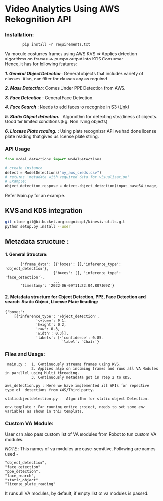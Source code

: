 # Video Analytics Using AWS Rekognition API

### Installation:
        
            pip install -r requirements.txt

Va module costumes frames using AWS KVS => Applies detection algorithms on frames => pumps output into KDS Consumer  
Hence, it has for following features:

**_1. General Object Detection_**:  General objects that includes variety of classes. Also, can filter for classes any as required.

_**2. Mask Detection**_:  Comes Under PPE Detection from AWS.
             
**_3. Face Detection_** : General Face Detection.

**_4. Face Search_** :  Needs to add faces to recognise in S3 ([Link](https://docs.aws.amazon.com/rekognition/latest/dg/add-faces-to-collection-procedure.html))
             
**_5. Static Object detection._** : Algoroithm for detecting steadiness of objects. Good for limited conditions (Eg. Non living objects)
             
**_6. License Plate reading._** : Using plate recognizer API we had done license plate reading that gives us license plate string. 

### API Usage

```python
from model_detections import ModelDetections

# create instance 
detect = ModelDetections("my_aws_creds.csv")
# returns 'metadata with required data for visualisation'
# Example: 
object_detection_respose = detect.object_detection(input_base64_image, max_labels=10)
```


Refer Main.py for an example. 


## KVS and KDS integration

```bash
git clone git@bitbucket.org:cognicept/kinesis-utils.git
python setup.py install --user
```

## Metadata structure :
#### 1. General Structure:
           {'frame_data': [{'boxes': [],'inference_type': 'object_detection'},
                          {'boxes': [], 'inference_type': 'face_detection'},
                          ..,
           'timestamp': '2022-06-09T11:22:04.807369Z'}

#### 2. Metadata structure for Object Detection, PPE, Face Detection and search, Static Object, License Plate Reading:
```
{'boxes':  
    [{'inference_type': 'object_detection',
              'column': 0.1,
              'height': 0.2,
              'row': 0.3,
              'width': 0.3}],
              'labels': [{'confidence': 0.85,
                          'label': 'Chair'}
```

### Files and  Usage:
     main.py :  1. Continuously streams frames using KVS.
                2. Applies algo on incoming frames and runs all VA Modules in parallel using Multi threading.
                3. Continuously metadata got in step 2 to KDS.

    aws_detection.py : Here we have implemented all APIs for repective type of  detections from AWS/Third party.
    
    staticobjectdetection.py :  Algorithm for static object Detection. 
    
    env.template : For ruuning entire project, needs to set some env variables as shown in this template.


### Custom VA Module:
User can also pass custom list of VA modules from Robot to tun custom VA modules.

_NOTE_ : This names of va modules are case-sensitive. Following are names used - 

    "object_detection",
    "face_detection",
    "ppe_detection",
    "face_search",
    "static_object",
    "license_plate_reading"
    
It runs all VA modules, by default, if empty list of va modules is passed.

